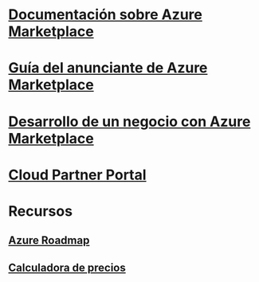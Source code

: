 # [Documentación sobre Azure Marketplace](index.md)

# [Guía del anunciante de Azure Marketplace](marketplace-publishers-guide.md)
# [Desarrollo de un negocio con Azure Marketplace](grow-your-business-azure-marketplace.md)
# [Cloud Partner Portal](./cloud-partner-portal/cloud-partner-portal-what-is-the-cloud-partner-portal.md)
# Recursos
## [Azure Roadmap](https://azure.microsoft.com/roadmap/)
## [Calculadora de precios](https://azure.microsoft.com/pricing/calculator/)
